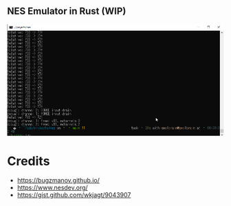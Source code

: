 ## NES Emulator in Rust (WIP)

![Alt Text](resources/demo1.gif)

# Credits

* https://bugzmanov.github.io/
* https://www.nesdev.org/
* https://gist.github.com/wkjagt/9043907